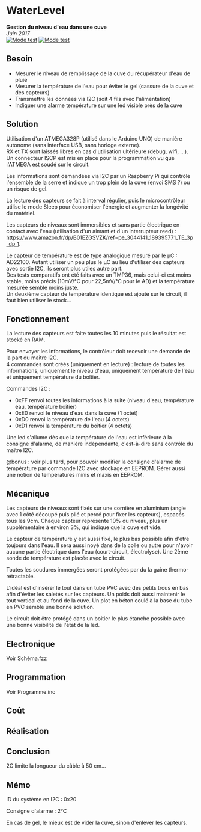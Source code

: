 # WaterLevel
**Gestion du niveau d'eau dans une cuve**  
*Juin 2017*<br>
[![Mode test](https://img.shields.io/github/release/svacher/WaterLevel.svg)]()
[![Mode test](https://img.shields.io/badge/dev-en_cours-orange.svg)]()

## Besoin
* Mesurer le niveau de remplissage de la cuve du récupérateur d'eau de pluie
* Mesurer la température de l'eau pour éviter le gel (cassure de la cuve et des capteurs)
* Transmettre les données via I2C (soit 4 fils avec l'alimentation)
* Indiquer une alarme température sur une led visible près de la cuve

## Solution
Utilisation d'un ATMEGA328P (utilisé dans le Arduino UNO) de manière autonome (sans interface USB, sans horloge externe).  
RX et TX sont laissés libres en cas d'utilisation ultérieure (debug, wifi, …).  
Un connecteur ISCP est mis en place pour la programmation vu que l'ATMEGA est soudé sur le circuit.

Les informations sont demandées via I2C par un Raspberry Pi qui contrôle l'ensemble de la serre et indique un trop plein de la cuve (envoi SMS ?) ou un risque de gel.

La lecture des capteurs se fait à interval régulier, puis le microcontrôleur utilise le mode Sleep pour économiser l'énergie et augmenter la longévité du matériel.

Les capteurs de niveaux sont immersibles et sans partie électrique en contact avec l'eau (utilisation d'un aimant et d'un interrupteur reed) : https://www.amazon.fr/dp/B01EZGSVZK/ref=pe_3044141_189395771_TE_3p_dp_1.

Le capteur de température est de type analogique mesuré par le µC : AD22100. Autant utiliser un peu plus le µC au lieu d'utiliser des capteurs avec sortie I2C, ils seront plus utiles autre part.  
Des tests comparatifs ont été faits avec un TMP36, mais celui-ci est moins stable, moins précis (10mV/°C pour 22,5mV/°C pour le AD) et la température mesurée semble moins juste.  
Un deuxième capteur de température identique est ajouté sur le circuit, il faut bien utiliser le stock…

## Fonctionnement
La lecture des capteurs est faite toutes les 10 minutes puis le résultat est stocké en RAM.

Pour envoyer les informations, le contrôleur doit recevoir une demande de la part du maître I2C.  
4 commandes sont créés (uniquement en lecture) : lecture de toutes les informations, uniquement le niveau d'eau, uniquement température de l'eau et uniquement température du boîtier.

Commandes I2C :
- 0xFF renvoi toutes les informations à la suite (niveau d'eau, température eau, température boîtier)  
- 0xE0 renvoi le niveau d'eau dans la cuve (1 octet)  
- 0xD0 renvoi la température de l'eau (4 octets)  
- 0xD1 renvoi la température du boîtier (4 octets)  

Une led s'allume dès que la température de l'eau est inférieure à la consigne d'alarme, de manière indépendante, c'est-à-dire sans contrôle du maître I2C.

@bonus : voir plus tard, pour pouvoir modifier la consigne d'alarme de température par commande I2C avec stockage en EEPROM. Gérer aussi une notion de températures minis et maxis en EEPROM.

## Mécanique
Les capteurs de niveaux sont fixés sur une cornière en aluminium (angle avec 1 côté découpé puis plié et percé pour fixer les capteurs), espacés tous les 9cm. Chaque capteur représente 10% du niveau, plus un supplémentaire à environ 3%, qui indique que la cuve est vide.

Le capteur de température y est aussi fixé, le plus bas possible afin d'être toujours dans l'eau. Il sera aussi noyé dans de la colle ou autre pour n'avoir aucune partie électrique dans l'eau (court-circuit, électrolyse). Une 2ème sonde de température est placée avec le circuit.

Toutes les soudures immergées seront protégées par du la gaine thermo-rétractable.

L'idéal est d'insérer le tout dans un tube PVC avec des petits trous en bas afin d'éviter les saletés sur les capteurs. Un poids doit aussi maintenir le tout vertical et au fond de la cuve. Un plot en béton coulé à la base du tube en PVC semble une bonne solution.

Le circuit doit être protégé dans un boitier le plus étanche possible avec une bonne visibilité de l'état de la led.

## Electronique
Voir Schéma.fzz

## Programmation
Voir Programme.ino

## Coût

## Réalisation

## Conclusion
2C limite la longueur du câble à 50 cm...

## Mémo
ID du système en I2C : 0x20

Consigne d'alarme : 2°C

En cas de gel, le mieux est de vider la cuve, sinon d'enlever les capteurs.
